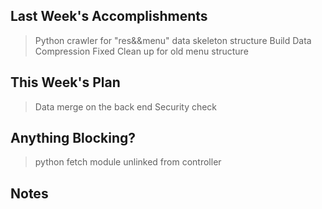 ## Last Week's Accomplishments

> Python crawler for "res&&menu" data skeleton structure Build
> Data Compression Fixed
> Clean up for old menu structure

## This Week's Plan

> Data merge on the back end
> Security check

## Anything Blocking?

> python fetch module unlinked from controller

## Notes

